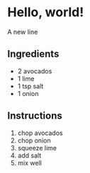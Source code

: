 # Hello, world!

A new line

## Ingredients

* 2 avocados
* 1 lime
* 1 tsp salt 
* 1 onion

## Instructions

1. chop avocados
2. chop onion
3. squeeze lime
4. add salt
5. mix well


